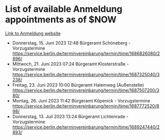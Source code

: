 # List of available Anmeldung appointments as of $NOW
[Link to Anmeldung website](https://service.berlin.de/terminvereinbarung/termin/tag.php?termin=1&anliegen[]=120686&dienstleisterlist=122210,122217,327316,122219,327312,122227,327314,122231,327346,122243,327348,122254,122252,329742,122260,329745,122262,329748,122271,327278,122273,327274,122277,327276,330436,122280,327294,122282,327290,122284,327292,122291,327270,122285,327266,122286,327264,122296,327268,150230,329760,122297,327286,122294,327284,122312,329763,122314,329775,122304,327330,122311,327334,122309,327332,317869,122281,327352,122279,329772,122283,122276,327324,122274,327326,122267,329766,122246,327318,122251,327320,122257,327322,122208,327298,122226,327300&herkunft=http%3A%2F%2Fservice.berlin.de%2Fdienstleistung%2F120686%2F)
- Donnerstag, 15. Juni 2023 12:48 Bürgeramt Schöneberg - Vorzugstermine https://service.berlin.de/terminvereinbarung/termin/time/1686826080/2896/
- Mittwoch, 21. Juni 2023 07:24 Bürgeramt Klosterstraße - Vorzugstermine https://service.berlin.de/terminvereinbarung/termin/time/1687325040/3238/
- Freitag, 23. Juni 2023 10:00 Bürgeramt Halemweg (Außenstelle) https://service.berlin.de/terminvereinbarung/termin/time/1687507200/380/
- Montag, 26. Juni 2023 11:42 Bürgeramt Köpenick - Vorzugstermine https://service.berlin.de/terminvereinbarung/termin/time/1687772520/898/
- Donnerstag, 13. Juli 2023 13:24 Bürgeramt Lichtenrade - Vorzugstermine https://service.berlin.de/terminvereinbarung/termin/time/1689247440/2893/
